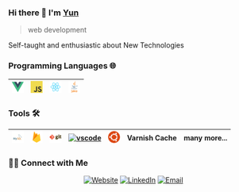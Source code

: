 
### Hi there 👋 I'm [Yun](https://portafolio-ten-red.vercel.app/)
> web development

<div>
 <p>
Self-taught and enthusiastic about New Technologies
</p>
</div>

### Programming Languages 🌐
| [<img src="https://raw.githubusercontent.com/github/explore/80688e429a7d4ef2fca1e82350fe8e3517d3494d/topics/vue/vue.png" alt="Vue" width="24">](https://vuejs.org/)   | [<img src="https://raw.githubusercontent.com/github/explore/80688e429a7d4ef2fca1e82350fe8e3517d3494d/topics/javascript/javascript.png" alt="js" width="24">](https://www.javascript.com/) |  [<img src="https://raw.githubusercontent.com/github/explore/80688e429a7d4ef2fca1e82350fe8e3517d3494d/topics/react/react.png" alt="react" width="24">](https://reactjs.org/) |  [<img src="https://raw.githubusercontent.com/github/explore/80688e429a7d4ef2fca1e82350fe8e3517d3494d/topics/java/java.png" alt="java" width="24">](https://developers.redhat.com/java/red-hat-and-java)
|---|---|---|---|

### Tools 🛠️

| [<img src="https://raw.githubusercontent.com/github/explore/80688e429a7d4ef2fca1e82350fe8e3517d3494d/topics/mysql/mysql.png" alt="mysql" width="24">](https://www.mysql.com/) |  [<img src="https://raw.githubusercontent.com/github/explore/80688e429a7d4ef2fca1e82350fe8e3517d3494d/topics/firebase/firebase.png" alt="firebase" width="24">](https://firebase.google.com/) | [<img src="https://raw.githubusercontent.com/github/explore/80688e429a7d4ef2fca1e82350fe8e3517d3494d/topics/git/git.png" alt="Git" width="24">](https://git-scm.com/) | [<img src="https://upload.wikimedia.org/wikipedia/commons/thumb/2/2d/Visual_Studio_Code_1.18_icon.svg/1200px-Visual_Studio_Code_1.18_icon.svg.png" alt="vscode" width="24">](https://code.visualstudio.com/) | [<img src="https://raw.githubusercontent.com/github/explore/80688e429a7d4ef2fca1e82350fe8e3517d3494d/topics/ubuntu/ubuntu.png" alt="Ubuntu" width="24">](https://ubuntu.com/) | Varnish Cache | many more...
|---|---|---|---|---|---|---|

<h3> 🤝🏻 Connect with Me </h3>

<p align="center">
<a href="https://vercel.com/yunki-cmd/portafolio" target="_blank"><img alt="Website" src="https://img.shields.io/badge/Website-www.vercel.com/yunki-cmd/portafolio?style=flat&logo=google-chrome"></a>
<a href="[https://www.linkedin.com/in/yun-qiang-wu/](https://www.linkedin.com/in/yun-qiang-wu/)" target="_blank"><img alt="LinkedIn" src="https://img.shields.io/badge/www.linkedin.com/in/yun-qiang-wu?style=flat&logo=linkedin"></a>
<a href="mailto:yunqiangwu7@gmail.com"><img alt="Email" src="https://img.shields.io/badge/Email-yunqiangwu7@gmail.com-blue?style=flat&logo=gmail"></a>
</p>

<!--
**yunki-cmd/yunki-cmd** is a ✨ _special_ ✨ repository because its `README.md` (this file) appears on your GitHub profile.

Here are some ideas to get you started:

- 🔭 I’m currently working on ...
- 🌱 I’m currently learning ...
- 👯 I’m looking to collaborate on ...
- 🤔 I’m looking for help with ...
- 💬 Ask me about ...
- 📫 How to reach me: ...
- 😄 Pronouns: ...
- ⚡ Fun fact: ...
-->
